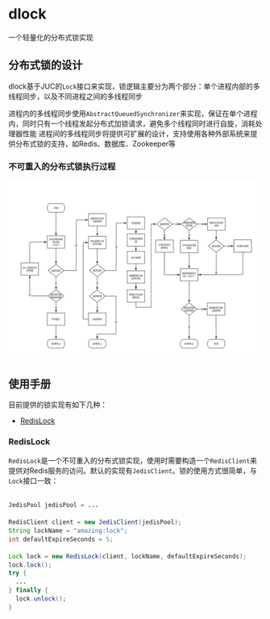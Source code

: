 # dlock

一个轻量化的分布式锁实现

## 分布式锁的设计
dlock基于JUC的`Lock`接口来实现，锁逻辑主要分为两个部分：单个进程内部的多线程同步，以及不同进程之间的多线程同步

进程内的多线程同步使用`AbstractQueuedSynchronizer`来实现，保证在单个进程内，同时只有一个线程发起分布式加锁请求，避免多个线程同时进行自旋，消耗处理器性能
进程间的多线程同步将提供可扩展的设计，支持使用各种外部系统来提供分布式锁的支持，如Redis、数据库、Zookeeper等

### 不可重入的分布式锁执行过程

![不可重入分布式锁执行流程](./不可重入的分布式锁执行流程.png)

## 使用手册

目前提供的锁实现有如下几种：

- [RedisLock](#RedisLock)

### RedisLock

`RedisLock`是一个不可重入的分布式锁实现，使用时需要构造一个`RedisClient`来提供对Redis服务的访问。默认的实现有`JedisClient`。锁的使用方式很简单，与`Lock`接口一致：

```Java

JedisPool jedisPool = ...

RedisClient client = new JedisClient(jedisPool);
String lockName = "amazing:lock";
int defaultExpireSeconds = 5;

Lock lock = new RedisLock(client, lockName, defaultExpireSeconds);
lock.lock();
try {
  ...
} finally {
  lock.unlock();
}
```
